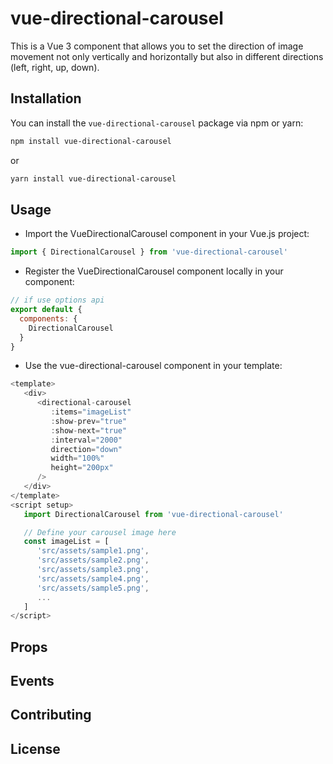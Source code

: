 # vue-directional-carousel

This is a Vue 3 component that allows you to set the direction of image movement not only vertically and horizontally but also in different directions (left, right, up, down).

## Installation

You can install the `vue-directional-carousel` package via npm or yarn:

```bash
npm install vue-directional-carousel
```

or

```bash
yarn install vue-directional-carousel
```

## Usage

- Import the VueDirectionalCarousel component in your Vue.js project:

```javascript
import { DirectionalCarousel } from 'vue-directional-carousel'
```

- Register the VueDirectionalCarousel component locally in your component:

```javascript
// if use options api
export default {
  components: {
    DirectionalCarousel
  }
}
```

- Use the vue-directional-carousel component in your template:

```javascript
<template>
   <div>
      <directional-carousel
         :items="imageList"
         :show-prev="true"
         :show-next="true"
         :interval="2000"
         direction="down"
         width="100%"
         height="200px"
      />
   </div>
</template>
<script setup>
   import DirectionalCarousel from 'vue-directional-carousel'

   // Define your carousel image here
   const imageList = [
      'src/assets/sample1.png',
      'src/assets/sample2.png',
      'src/assets/sample3.png',
      'src/assets/sample4.png',
      'src/assets/sample5.png',
      ...
   ]
</script>
```

## Props

## Events

## Contributing

## License

